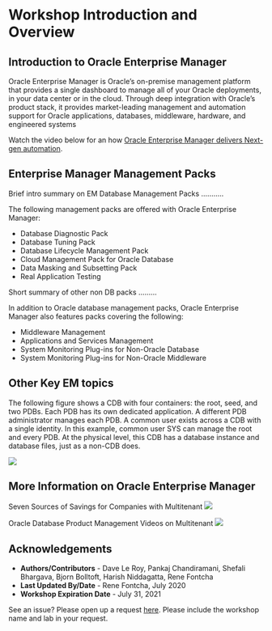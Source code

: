 # Workshop Introduction and Overview #

## Introduction to Oracle Enterprise Manager ##
Oracle Enterprise Manager is Oracle’s on-premise management platform that provides a single dashboard to manage all of your Oracle deployments, in your data center or in the cloud. Through deep integration with Oracle’s product stack, it provides market-leading management and automation support for Oracle applications, databases, middleware, hardware, and engineered systems

Watch the video below for an how [Oracle Enterprise Manager delivers Next-gen automation](https://www.oracle.com/enterprise-manager/?bcid=6122657568001).

## Enterprise Manager Management Packs

Brief intro summary on EM Database Management Packs ...........

The following management packs are offered with Oracle Enterprise Manager:
- Database Diagnostic Pack
- Database Tuning Pack  
- Database Lifecycle Management Pack
- Cloud Management Pack for Oracle Database
- Data Masking and Subsetting Pack
- Real Application Testing

Short summary of other non DB packs .........

In addition to Oracle database management packs, Oracle Enterprise Manager also features packs covering the following:
- Middleware Management
- Applications and Services Management
- System Monitoring Plug-ins for Non-Oracle Database
- System Monitoring Plug-ins for Non-Oracle Middleware


## Other Key EM topics

The following figure shows a CDB with four containers: the root, seed, and two PDBs. Each PDB has its own dedicated application. A different PDB administrator manages each PDB. A common user exists across a CDB with a single identity. In this example, common user SYS can manage the root and every PDB. At the physical level, this CDB has a database instance and database files, just as a non-CDB does.

![](./images/arch.png " ")

## More Information on Oracle Enterprise Manager

Seven Sources of Savings for Companies with Multitenant
<a href="https://www.youtube.com/watch?v=beB8_jS7Vh0&list=PLdtXkK5KBY55xRePeQfgTOK6rYScVsMcN">![](./images/sevensources.png " ") </a>

Oracle Database Product Management Videos on Multitenant
<a href="https://www.youtube.com/channel/UCr6mzwq_gcdsefQWBI72wIQ/search?query=multitenant">![](./images/youtube.png " ") </a>

## Acknowledgements

- **Authors/Contributors** - Dave Le Roy, Pankaj Chandiramani, Shefali Bhargava, Bjorn Bolltoft, Harish Niddagatta, Rene Fontcha
- **Last Updated By/Date** - Rene Fontcha, July 2020
- **Workshop Expiration Date** - July 31, 2021

See an issue?  Please open up a request [here](https://github.com/oracle/learning-library/issues).   Please include the workshop name and lab in your request.
